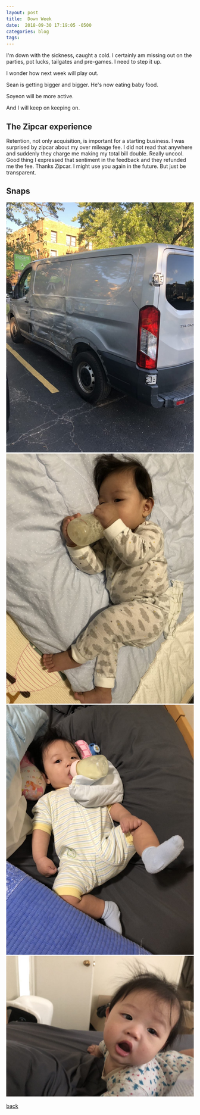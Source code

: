 ```yaml
---
layout: post
title:  Down Week
date:  2018-09-30 17:19:05 -0500
categories: blog 
tags: 
---
```


I'm down with the sickness, caught a cold. I certainly am missing out on the parties, pot lucks, tailgates and pre-games. I need to step it up.

I wonder how next week will play out. 

Sean is getting bigger and bigger. He's now eating baby food.

Soyeon will be more active.

And I will keep on keeping on.

## The Zipcar experience

Retention, not only acquisition, is important for a starting business. I was surprised by zipcar about my over mileage fee. I did not read that anywhere and suddenly they charge me making my total bill double. Really uncool. Good thing I expressed that sentiment in the feedback and they refunded me the fee. Thanks Zipcar. I might use you again in the future. But just be transparent.

## Snaps

![](/assets/img/1809/20180923-bigcargovan.jpg "Zip Cargo Van")
![](/assets/img/1809/20180925-holdinghisown.jpg "Holding his own")
![](/assets/img/1809/20180930-babyjit.jpg "애기짓")
![](/assets/img/1809/20180930-bigsean.jpg "Big Sean")

[back](/blog)
